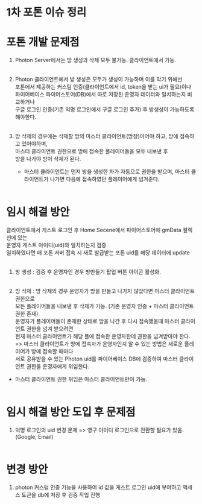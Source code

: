 # 1차 포톤 이슈 정리

# 포톤 개발 문제점
1. Photon Server에서는 방 생성과 삭제 모두 불가능. 클라이언트에서 가능.<br><br>

2. Photon 클라이언트에서 방 생성은 모두가 생성이 가능하며 이를 막기 위해선 <br>
  포톤에서 제공하는 커스텀 인증(클라이언트에서 id, token을 받는 ui가 필요)이나<br>
  파이어베이스 파이어스토어(DB)에서 따로 저장된 운영자 데이터와 일치하는지 비교하거나 <br>
  구글 로그인 인증(기존 익명 로그인에서 구글 로그인 추가) 후 방생성이 가능하도록 해야한다.<br><br>

3. 방 삭제의 경우에는 삭제할 방의 마스터 클라이언트(방장)이어야 하고, 방에 접속하고 있어야하며, <br>
   마스터 클라이언트 권한으로 방에 접속한 플레이어들을 모두 내보낸 후<br>
   방을 나가야 방이 삭제가 된다.<br>
   * 마스터 클라이언트는 먼저 방을 생성한 자가 자동으로 권한을 받으며, 마스터 클라이언트가 나가면 다음에 접속하였던 플레이어에게 넘겨준다.<br><br>

# 임시 해결 방안
클라이언트에서 게스트 로그인 후 Home Secene에서 파이어스토어에 gmData 컬렉션에 있는 <br>
운영자 게스트 아이디(uid)와 일치하는지 검증.<br>
일치하였다면 매 포톤 서버 접속 시 새로 발급받는 포톤 uid를 해당 데이터에 update<br><br>

1. 방 생성 : 검증 후 운영자인 경우 방만들기 팝업 버튼 아이콘 활성화.<br><br>

2. 방 삭제 : 방 삭제의 경우 운영자가 방을 만들고 나가지 않았다면 마스터 클라이언트 권한으로 <br>
모든 플레이어들을 내보낸 후 삭제가 가능. (기존 운영자 인증 + 마스터 클라이언트 권한 존재)<br>
운영자가 플레이어들이 존재한 상태로 방을 나간 후 다시 접속했을때 마스터 클라이언트 권한을 넘겨 받으려면<br>
현재 마스터 클라이언트가 해당 플에 접속한 운영자한테 권한을 넘겨받아야 한다.<br>
=> 마스터 클라이언트가 방에 접속자가 운영자인지 알 수 있는 방법은 새로운 플레이어가 방에 접속할 때마다<br>
서로 공유받을 수 있는 Photon uid를 파이어베이스 DB에 검증하여 마스터 클라이언트 권한을 운영자에게 위임한다.<br>
 * 마스터 클라이언트 권한 위임은 마스터 클라이언트만이 가능.<br><br>

# 임시 해결 방안 도입 후 문제점

1. 익명 로그인의 uid 변경 문제 => 영구 아이디 로그인으로 전환할 필요가 있음.(Google, Email) <br><br>

# 변경 방안

1. photon 커스텀 인증 기능을 사용하여 id 값을 게스트 로그인 uid에 부여하고 액세스 토큰을 db에 저장 후 검증 작업 진행
